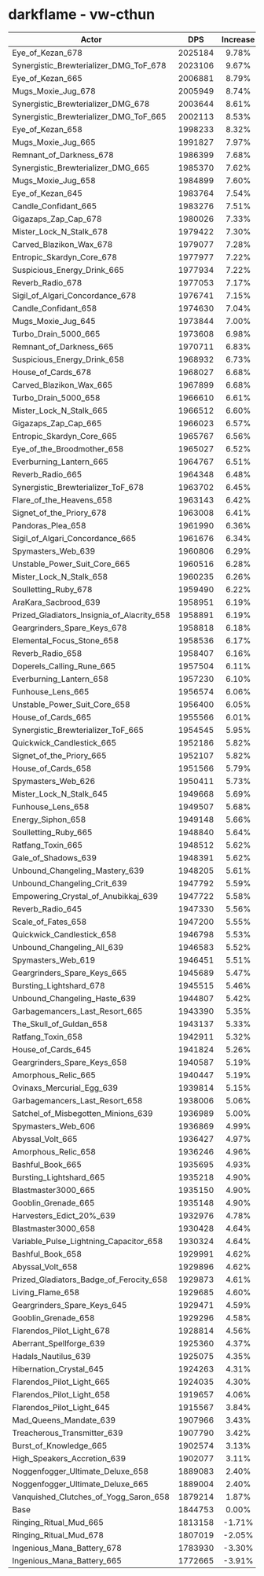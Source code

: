 # darkflame - vw-cthun
| Actor | DPS | Increase |
|---|:---:|:---:|
|Eye_of_Kezan_678|2025184|9.78%|
|Synergistic_Brewterializer_DMG_ToF_678|2023106|9.67%|
|Eye_of_Kezan_665|2006881|8.79%|
|Mugs_Moxie_Jug_678|2005949|8.74%|
|Synergistic_Brewterializer_DMG_678|2003644|8.61%|
|Synergistic_Brewterializer_DMG_ToF_665|2002113|8.53%|
|Eye_of_Kezan_658|1998233|8.32%|
|Mugs_Moxie_Jug_665|1991827|7.97%|
|Remnant_of_Darkness_678|1986399|7.68%|
|Synergistic_Brewterializer_DMG_665|1985370|7.62%|
|Mugs_Moxie_Jug_658|1984899|7.60%|
|Eye_of_Kezan_645|1983764|7.54%|
|Candle_Confidant_665|1983276|7.51%|
|Gigazaps_Zap_Cap_678|1980026|7.33%|
|Mister_Lock_N_Stalk_678|1979422|7.30%|
|Carved_Blazikon_Wax_678|1979077|7.28%|
|Entropic_Skardyn_Core_678|1977977|7.22%|
|Suspicious_Energy_Drink_665|1977934|7.22%|
|Reverb_Radio_678|1977053|7.17%|
|Sigil_of_Algari_Concordance_678|1976741|7.15%|
|Candle_Confidant_658|1974630|7.04%|
|Mugs_Moxie_Jug_645|1973844|7.00%|
|Turbo_Drain_5000_665|1973608|6.98%|
|Remnant_of_Darkness_665|1970711|6.83%|
|Suspicious_Energy_Drink_658|1968932|6.73%|
|House_of_Cards_678|1968027|6.68%|
|Carved_Blazikon_Wax_665|1967899|6.68%|
|Turbo_Drain_5000_658|1966610|6.61%|
|Mister_Lock_N_Stalk_665|1966512|6.60%|
|Gigazaps_Zap_Cap_665|1966023|6.57%|
|Entropic_Skardyn_Core_665|1965767|6.56%|
|Eye_of_the_Broodmother_658|1965027|6.52%|
|Everburning_Lantern_665|1964767|6.51%|
|Reverb_Radio_665|1964348|6.48%|
|Synergistic_Brewterializer_ToF_678|1963702|6.45%|
|Flare_of_the_Heavens_658|1963143|6.42%|
|Signet_of_the_Priory_678|1963008|6.41%|
|Pandoras_Plea_658|1961990|6.36%|
|Sigil_of_Algari_Concordance_665|1961676|6.34%|
|Spymasters_Web_639|1960806|6.29%|
|Unstable_Power_Suit_Core_665|1960516|6.28%|
|Mister_Lock_N_Stalk_658|1960235|6.26%|
|Soulletting_Ruby_678|1959490|6.22%|
|AraKara_Sacbrood_639|1958951|6.19%|
|Prized_Gladiators_Insignia_of_Alacrity_658|1958891|6.19%|
|Geargrinders_Spare_Keys_678|1958818|6.18%|
|Elemental_Focus_Stone_658|1958536|6.17%|
|Reverb_Radio_658|1958407|6.16%|
|Doperels_Calling_Rune_665|1957504|6.11%|
|Everburning_Lantern_658|1957230|6.10%|
|Funhouse_Lens_665|1956574|6.06%|
|Unstable_Power_Suit_Core_658|1956400|6.05%|
|House_of_Cards_665|1955566|6.01%|
|Synergistic_Brewterializer_ToF_665|1954545|5.95%|
|Quickwick_Candlestick_665|1952186|5.82%|
|Signet_of_the_Priory_665|1952107|5.82%|
|House_of_Cards_658|1951566|5.79%|
|Spymasters_Web_626|1950411|5.73%|
|Mister_Lock_N_Stalk_645|1949668|5.69%|
|Funhouse_Lens_658|1949507|5.68%|
|Energy_Siphon_658|1949148|5.66%|
|Soulletting_Ruby_665|1948840|5.64%|
|Ratfang_Toxin_665|1948512|5.62%|
|Gale_of_Shadows_639|1948391|5.62%|
|Unbound_Changeling_Mastery_639|1948205|5.61%|
|Unbound_Changeling_Crit_639|1947792|5.59%|
|Empowering_Crystal_of_Anubikkaj_639|1947722|5.58%|
|Reverb_Radio_645|1947330|5.56%|
|Scale_of_Fates_658|1947200|5.55%|
|Quickwick_Candlestick_658|1946798|5.53%|
|Unbound_Changeling_All_639|1946583|5.52%|
|Spymasters_Web_619|1946451|5.51%|
|Geargrinders_Spare_Keys_665|1945689|5.47%|
|Bursting_Lightshard_678|1945515|5.46%|
|Unbound_Changeling_Haste_639|1944807|5.42%|
|Garbagemancers_Last_Resort_665|1943390|5.35%|
|The_Skull_of_Guldan_658|1943137|5.33%|
|Ratfang_Toxin_658|1942911|5.32%|
|House_of_Cards_645|1941824|5.26%|
|Geargrinders_Spare_Keys_658|1940587|5.19%|
|Amorphous_Relic_665|1940447|5.19%|
|Ovinaxs_Mercurial_Egg_639|1939814|5.15%|
|Garbagemancers_Last_Resort_658|1938006|5.06%|
|Satchel_of_Misbegotten_Minions_639|1936989|5.00%|
|Spymasters_Web_606|1936869|4.99%|
|Abyssal_Volt_665|1936427|4.97%|
|Amorphous_Relic_658|1936246|4.96%|
|Bashful_Book_665|1935695|4.93%|
|Bursting_Lightshard_665|1935218|4.90%|
|Blastmaster3000_665|1935150|4.90%|
|Gooblin_Grenade_665|1935148|4.90%|
|Harvesters_Edict_20%_639|1932976|4.78%|
|Blastmaster3000_658|1930428|4.64%|
|Variable_Pulse_Lightning_Capacitor_658|1930324|4.64%|
|Bashful_Book_658|1929991|4.62%|
|Abyssal_Volt_658|1929896|4.62%|
|Prized_Gladiators_Badge_of_Ferocity_658|1929873|4.61%|
|Living_Flame_658|1929685|4.60%|
|Geargrinders_Spare_Keys_645|1929471|4.59%|
|Gooblin_Grenade_658|1929296|4.58%|
|Flarendos_Pilot_Light_678|1928814|4.56%|
|Aberrant_Spellforge_639|1925360|4.37%|
|Hadals_Nautilus_639|1925075|4.35%|
|Hibernation_Crystal_645|1924263|4.31%|
|Flarendos_Pilot_Light_665|1924035|4.30%|
|Flarendos_Pilot_Light_658|1919657|4.06%|
|Flarendos_Pilot_Light_645|1915567|3.84%|
|Mad_Queens_Mandate_639|1907966|3.43%|
|Treacherous_Transmitter_639|1907790|3.42%|
|Burst_of_Knowledge_665|1902574|3.13%|
|High_Speakers_Accretion_639|1902077|3.11%|
|Noggenfogger_Ultimate_Deluxe_658|1889083|2.40%|
|Noggenfogger_Ultimate_Deluxe_665|1889004|2.40%|
|Vanquished_Clutches_of_Yogg_Saron_658|1879214|1.87%|
|Base|1844753|0.00%|
|Ringing_Ritual_Mud_665|1813158|-1.71%|
|Ringing_Ritual_Mud_678|1807019|-2.05%|
|Ingenious_Mana_Battery_678|1783930|-3.30%|
|Ingenious_Mana_Battery_665|1772665|-3.91%|
